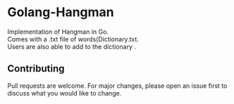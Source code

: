 # Golang-Hangman

Implementation of Hangman in Go.<br/>
Comes with a .txt file of words(Dictionary.txt.<br/>
Users are also able to add to the dictionary .

## Contributing
Pull requests are welcome. For major changes, please open an issue first to discuss what you would like to change.


